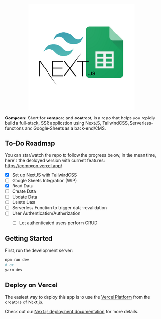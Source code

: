 <p align="center">
  <a href="https://github.com/chakrakan/compcon"><img src="https://github.com/chakrakan/compcon/blob/main/public/logo.png" width="350" alt="Compcon logo" /></a>
</p>

**Compcon:** Short for **comp**are and **con**trast, is a repo that helps you rapidly build a full-stack, SSR application using NextJS, TailwindCSS, Serverless-functions and Google-Sheets as a back-end/CMS.

## To-Do Roadmap

You can star/watch the repo to follow the progress below, in the mean time, here's the deployed version with current features: https://compcon.vercel.app/

- [x] Set up NextJS with TailwindCSS
- [ ]  Google Sheets Integration (WIP)
  - [x] Read Data
  - [ ] Create Data
  - [ ] Update Data
  - [ ] Delete Data
  - [ ] Serverless Function to trigger data-revalidation
- [ ] User Authentication/Authorization
  - [ ] Let authenticated users perform CRUD


## Getting Started

First, run the development server:

```bash
npm run dev
# or
yarn dev
```

## Deploy on Vercel

The easiest way to deploy this app is to use the [Vercel Platform](https://vercel.com/new?utm_medium=default-template&filter=next.js&utm_source=create-next-app&utm_campaign=create-next-app-readme) from the creators of Next.js.

Check out our [Next.js deployment documentation](https://nextjs.org/docs/deployment) for more details.
